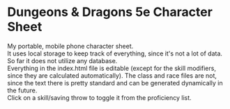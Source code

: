 # Dungeons & Dragons 5e Character Sheet
My portable, mobile phone character sheet.  
It uses local storage to keep track of everything, since it's not a lot of data.  
So far it does not utilize any database.  
Everything in the index.html file is editable (except for the skill modifiers, since they are calculated automatically). The class and race files are not, since the text there is pretty standard and can be generated dynamically in the future.  
Click on a skill/saving throw to toggle it from the proficiency list.
